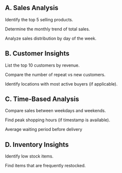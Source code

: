 ## A. Sales Analysis

Identify the top 5 selling products.

Determine the monthly trend of total sales.

Analyze sales distribution by day of the week.

## B. Customer Insights

List the top 10 customers by revenue.

Compare the number of repeat vs new customers.

Identify locations with most active buyers (if applicable).

## C. Time-Based Analysis

Compare sales between weekdays and weekends.

Find peak shopping hours (if timestamp is available).

Average waiting period before delivery

## D. Inventory Insights

Identify low stock items.

Find items that are frequently restocked.


